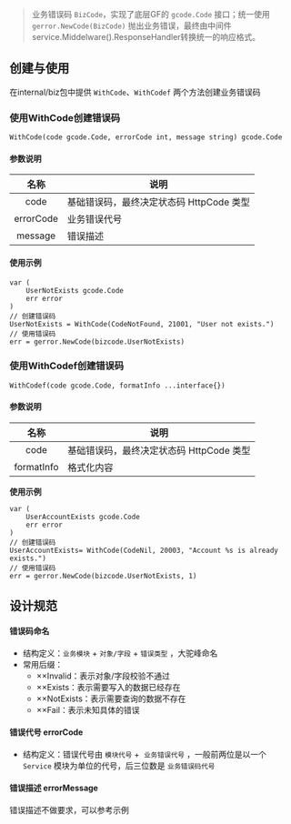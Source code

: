 > 业务错误码 `BizCode`，实现了底层GF的 `gcode.Code` 接口；统一使用 `gerror.NewCode(BizCode)` 抛出业务错误，最终由中间件service.Middelware().ResponseHandler转换统一的响应格式。

## 创建与使用
在internal/biz包中提供 `WithCode`、`WithCodef` 两个方法创建业务错误码

### 使用WithCode创建错误码
```
WithCode(code gcode.Code, errorCode int, message string) gcode.Code
```

#### 参数说明

 名称 | 说明
:------:|------
code  | 基础错误码，最终决定状态码 HttpCode 类型
errorCode | 业务错误代号
message | 错误描述

#### 使用示例
```Golang
var (
	UserNotExists gcode.Code
	err error
)
// 创建错误码
UserNotExists = WithCode(CodeNotFound, 21001, "User not exists.")
// 使用错误码
err = gerror.NewCode(bizcode.UserNotExists)
```

### 使用WithCodef创建错误码
```
WithCodef(code gcode.Code, formatInfo ...interface{})
```

#### 参数说明

 名称 | 说明
:------:|------
code  | 基础错误码，最终决定状态码 HttpCode 类型
formatInfo | 格式化内容


**使用示例**
```
var (
	UserAccountExists gcode.Code
	err error
)
// 创建错误码
UserAccountExists= WithCode(CodeNil, 20003, "Account %s is already exists.")
// 使用错误码
err = gerror.NewCode(bizcode.UserNotExists, 1)
```

## 设计规范

#### 错误码命名
- 结构定义：`业务模块` + `对象/字段` + `错误类型` ，大驼峰命名
- 常用后缀：
	- ××Invalid：表示对象/字段校验不通过
	- ××Exists：表示需要写入的数据已经存在
	- ××NotExists：表示需要查询的数据不存在
	- ××Fail：表示未知具体的错误

#### 错误代号 errorCode
- 结构定义：错误代号由 `模块代号` +  `业务错误代号` ，一般前两位是以一个 `Service` 模块为单位的代号，后三位数是 `业务错误码代号`

#### 错误描述 errorMessage
错误描述不做要求，可以参考示例
